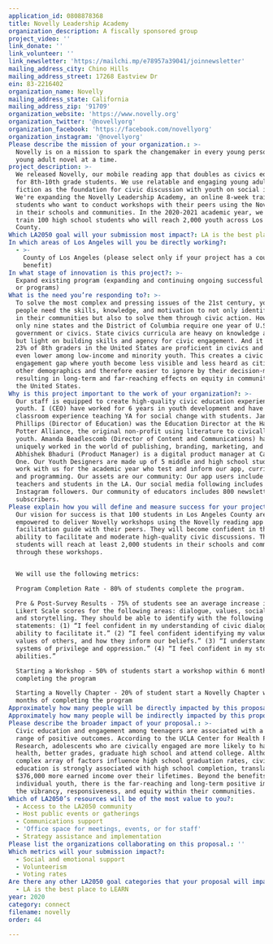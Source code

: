 ```yaml
---
application_id: 0808878368
title: Novelly Leadership Academy
organization_description: A fiscally sponsored group
project_video: ''
link_donate: ''
link_volunteer: ''
link_newsletter: 'https://mailchi.mp/e78957a39041/joinnewsletter'
mailing_address_city: Chino Hills
mailing_address_street: 17268 Eastview Dr
ein: 83-2216402
organization_name: Novelly
mailing_address_state: California
mailing_address_zip: '91709'
organization_website: 'https://www.novelly.org'
organization_twitter: '@novellyorg'
organization_facebook: 'https://facebook.com/novellyorg'
organization_instagram: '@novellyorg'
Please describe the mission of your organization.: >-
  Novelly is on a mission to spark the changemaker in every young person, one
  young adult novel at a time.
project_description: >-
  We released Novelly, our mobile reading app that doubles as civics education
  for 8th-10th grade students. We use relatable and engaging young adult (YA)
  fiction as the foundation for civic discussion with youth on social issues.
  We're expanding the Novelly Leadership Academy, an online 8-week training for
  students who want to conduct workshops with their peers using the Novelly app
  in their schools and communities. In the 2020-2021 academic year, we will
  train 100 high school students who will reach 2,000 youth across Los Angeles
  County.
Which LA2050 goal will your submission most impact?: LA is the best place to CONNECT
In which areas of Los Angeles will you be directly working?:
  - >-
    County of Los Angeles (please select only if your project has a countywide
    benefit)
In what stage of innovation is this project?: >-
  Expand existing program (expanding and continuing ongoing successful projects
  or programs)
What is the need you’re responding to?: >-
  To solve the most complex and pressing issues of the 21st century, young
  people need the skills, knowledge, and motivation to not only identify issues
  in their communities but also to solve them through civic action. However,
  only nine states and the District of Columbia require one year of U.S.
  government or civics. State civics curricula are heavy on knowledge and facts
  but light on building skills and agency for civic engagement. And it shows -
  23% of 8th graders in the United States are proficient in civics and this is
  even lower among low-income and minority youth. This creates a civic
  engagement gap where youth become less visible and less heard as citizens than
  other demographics and therefore easier to ignore by their decision-makers,
  resulting in long-term and far-reaching effects on equity in communities. in
  the United States.
Why is this project important to the work of your organization?: >-
  Our staff is equipped to create high-quality civic education experiences for
  youth. I (CEO) have worked for 6 years in youth development and have extensive
  classroom experience teaching YA for social change with students. Janae
  Phillips (Director of Education) was the Education Director at the Harry
  Potter Alliance, the original non-profit using literature to civically empower
  youth. Amanda Beadlescomb (Director of Content and Communications) has
  uniquely worked in the world of publishing, branding, marketing, and startups.
  Abhishek Bhaduri (Product Manager) is a digital product manager at Capital
  One. Our Youth Designers are made up of 5 middle and high school students who
  work with us for the academic year who test and inform our app, curriculum,
  and programming. Our assets are our community: Our app users include 300
  teachers and students in the LA. Our social media following includes 1,120
  Instagram followers. Our community of educators includes 800 newsletter
  subscribers.
Please explain how you will define and measure success for your project.: >-
  Our vision for success is that 100 students in Los Angeles County are
  empowered to deliver Novelly workshops using the Novelly reading app and
  facilitation guide with their peers. They will become confident in their
  ability to facilitate and moderate high-quality civic discussions. These
  students will reach at least 2,000 students in their schools and communities
  through these workshops.


  We will use the following metrics:

  Program Completion Rate - 80% of students complete the program.

  Pre & Post-Survey Results - 75% of students see an average increase in their
  Likert Scale scores for the following areas: dialogue, values, social justice,
  and storytelling. They should be able to identify with the following
  statements: (1) “I feel confident in my understanding of civic dialogue and my
  ability to facilitate it.” (2) “I feel confident identifying my values and the
  values of others, and how they inform our beliefs.” (3) “I understand the
  systems of privilege and oppression.” (4) “I feel confident in my storytelling
  abilities.”

  Starting a Workshop - 50% of students start a workshop within 6 months of
  completing the program

  Starting a Novelly Chapter - 20% of student start a Novelly Chapter within 12
  months of completing the program
Approximately how many people will be directly impacted by this proposal?: '300'
Approximately how many people will be indirectly impacted by this proposal?: '8000'
Please describe the broader impact of your proposal.: >-
  Civic education and engagement among teenagers are associated with a wide
  range of positive outcomes. According to the UCLA Center for Health Policy
  Research, adolescents who are civically engaged are more likely to have better
  health, better grades, graduate high school and attend college. Although a
  complex array of factors influence high school graduation rates, civic
  education is strongly associated with high school completion, translating into
  $376,000 more earned income over their lifetimes. Beyond the benefits to
  individual youth, there is the far-reaching and long-term positive impact on
  the vibrancy, responsiveness, and equity within their communities.
Which of LA2050’s resources will be of the most value to you?:
  - Access to the LA2050 community
  - Host public events or gatherings
  - Communications support
  - 'Office space for meetings, events, or for staff'
  - Strategy assistance and implementation
Please list the organizations collaborating on this proposal.: ''
Which metrics will your submission impact?:
  - Social and emotional support
  - Volunteerism
  - Voting rates
Are there any other LA2050 goal categories that your proposal will impact?:
  - LA is the best place to LEARN
year: 2020
category: connect
filename: novelly
order: 44

---
```

